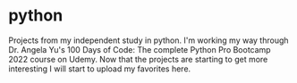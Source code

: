 # python

Projects from my independent study in python. I'm working my way through Dr. Angela Yu's
100 Days of Code: The complete Python Pro Bootcamp 2022 course on Udemy. Now that the 
projects are starting to get more interesting I will start to upload my favorites here. 
